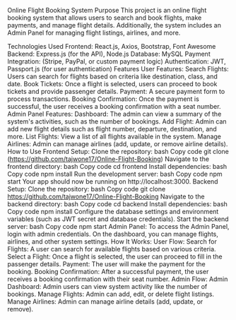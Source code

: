 Online Flight Booking System
Purpose
This project is an online flight booking system that allows users to search and book flights, make payments, and manage flight details. Additionally, the system includes an Admin Panel for managing flight listings, airlines, and more.

Technologies Used
Frontend: React.js, Axios, Bootstrap, Font Awesome
Backend: Express.js (for the API), Node.js
Database: MySQL
Payment Integration: (Stripe, PayPal, or custom payment logic)
Authentication: JWT, Passport.js (for user authentication)
Features
User Features:
Search Flights: Users can search for flights based on criteria like destination, class, and date.
Book Tickets: Once a flight is selected, users can proceed to book tickets and provide passenger details.
Payment: A secure payment form to process transactions.
Booking Confirmation: Once the payment is successful, the user receives a booking confirmation with a seat number.
Admin Panel Features:
Dashboard: The admin can view a summary of the system's activities, such as the number of bookings.
Add Flight: Admin can add new flight details such as flight number, departure, destination, and more.
List Flights: View a list of all flights available in the system.
Manage Airlines: Admin can manage airlines (add, update, or remove airline details).
How to Use
Frontend Setup:
Clone the repository:
bash
Copy code
git clone (https://github.com/tajwone17/Online-Flight-Booking)
Navigate to the frontend directory:
bash
Copy code
cd frontend
Install dependencies:
bash
Copy code
npm install
Run the development server:
bash
Copy code
npm start
Your app should now be running on http://localhost:3000.
Backend Setup:
Clone the repository:
bash
Copy code
git clone https://github.com/tajwone17/Online-Flight-Booking
Navigate to the backend directory:
bash
Copy code
cd backend
Install dependencies:
bash
Copy code
npm install
Configure the database settings and environment variables (such as JWT secret and database credentials).
Start the backend server:
bash
Copy code
npm start
Admin Panel:
To access the Admin Panel, login with admin credentials.
On the dashboard, you can manage flights, airlines, and other system settings.
How It Works:
User Flow:
Search for Flights: A user can search for available flights based on various criteria.
Select a Flight: Once a flight is selected, the user can proceed to fill in the passenger details.
Payment: The user will make the payment for the booking.
Booking Confirmation: After a successful payment, the user receives a booking confirmation with their seat number.
Admin Flow:
Admin Dashboard: Admin users can view system activity like the number of bookings.
Manage Flights: Admin can add, edit, or delete flight listings.
Manage Airlines: Admin can manage airline details (add, update, or remove).
